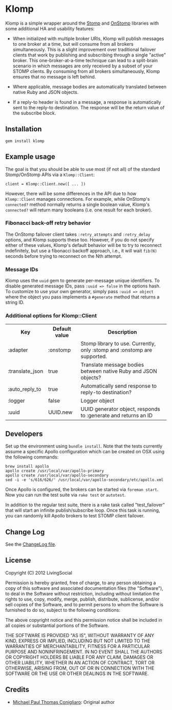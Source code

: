 # Klomp

Klomp is a simple wrapper around the [Stomp](https://github.com/stompgem/stomp)
and [OnStomp](https://github.com/meadvillerb/onstomp/) libraries with some
additional HA and usability features:

* When initialized with multiple broker URIs, Klomp will publish messages to
one broker at a time, but will consume from all brokers simultaneously. This is
a slight improvement over traditional failover clients that work by publishing
and subscribing through a single "active" broker. This one-broker-at-a-time
technique can lead to a split-brain scenario in which messages are only
received by a subset of your STOMP clients. By consuming from all brokers
simultaneously, Klomp ensures that no message is left behind.

* Where applicable, message bodies are automatically translated between native
Ruby and JSON objects.

* If a reply-to header is found in a message, a response is automatically
sent to the reply-to destination. The response will be the return value of the
subscribe block.

## Installation

    gem install klomp

## Example usage

The goal is that you should be able to use most (if not all) of the standard
Stomp/OnStomp APIs via a `Klomp::Client`:

    client = Klomp::Client.new([ ... ])

However, there will be some differences in the API due to how `Klomp::Client`
manages connections. For example, while OnStomp's `connected?` method normally
returns a single boolean value, Klomp's `connected?` will return many booleans
(i.e. one result for each broker).

### Fibonacci back-off retry behavior

The OnStomp failover client takes `:retry_attempts` and `:retry_delay` options,
and Klomp supports these too. However, if you do not specify either of these
values, Klomp's default behavior will be to try to reconnect indefinitely, but
use a fibonacci backoff approach, i.e., it will wait `fib(N)` seconds before
trying to reconnect on the Nth attempt.

### Message IDs

Klomp uses the `uuid` gem to generate per-message unique identifiers. To disable
generated message IDs, pass `:uuid => false` in the options hash. To customize
to use your own generator, simply pass `:uuid => object` where the object you
pass implements a `#generate` method that returns a string ID.

### Additional options for Klomp::Client

<table>
  <tr>
    <th>Key</th>
    <th>Default value</th>
    <th>Description</th>
  </tr>
  <tr>
    <td>:adapter</td>
    <td>:onstomp</td>
    <td>Stomp library to use. Currently, only :stomp and :onstomp are supported.</td>
  </tr>
  <tr>
    <td>:translate_json</td>
    <td>true</td>
    <td>Translate message bodies between native Ruby and JSON objects?</td>
  </tr>
  <tr>
    <td>:auto_reply_to</td>
    <td>true</td>
    <td>Automatically send response to reply-to destination?</td>
  </tr>
  <tr>
    <td>:logger</td>
    <td>false</td>
    <td>Logger object</td>
  </tr>
  <tr>
    <td>:uuid</td>
    <td>UUID.new</td>
    <td>UUID generator object, responds to :generate and returns an ID</td>
  </tr>
</table>

## Developers

Set up the environment using `bundle install`. Note that the tests currently
assume a specific Apollo configuration which can be created on OSX using the
following commands:

    brew install apollo
    apollo create /usr/local/var/apollo-primary
    apollo create /usr/local/var/apollo-secondary
    sed -i -e 's/616/626/' /usr/local/var/apollo-secondary/etc/apollo.xml

Once Apollo is configured, the brokers can be started via `foreman start`. Now
you can run the test suite via `rake test` or `autotest`.

In addition to the regular test suite, there is a rake task called
"test_failover" that will start an infinite publish/subscribe loop. Once this
task is running, you can randomly kill Apollo brokers to test STOMP client
failover.

## Change Log

See the [ChangeLog file](/livingsocial/klomp/blob/master/ChangeLog.md).

## License

Copyright (C) 2012 LivingSocial

Permission is hereby granted, free of charge, to any person obtaining a copy of
this software and associated documentation files (the "Software"), to deal in
the Software without restriction, including without limitation the rights to
use, copy, modify, merge, publish, distribute, sublicense, and/or sell copies
of the Software, and to permit persons to whom the Software is furnished to do
so, subject to the following conditions:

The above copyright notice and this permission notice shall be included in all
copies or substantial portions of the Software.

THE SOFTWARE IS PROVIDED "AS IS", WITHOUT WARRANTY OF ANY KIND, EXPRESS OR
IMPLIED, INCLUDING BUT NOT LIMITED TO THE WARRANTIES OF MERCHANTABILITY,
FITNESS FOR A PARTICULAR PURPOSE AND NONINFRINGEMENT. IN NO EVENT SHALL THE
AUTHORS OR COPYRIGHT HOLDERS BE LIABLE FOR ANY CLAIM, DAMAGES OR OTHER
LIABILITY, WHETHER IN AN ACTION OF CONTRACT, TORT OR OTHERWISE, ARISING FROM,
OUT OF OR IN CONNECTION WITH THE SOFTWARE OR THE USE OR OTHER DEALINGS IN THE
SOFTWARE.

## Credits

* [Michael Paul Thomas Conigliaro](http://conigliaro.org): Original author
